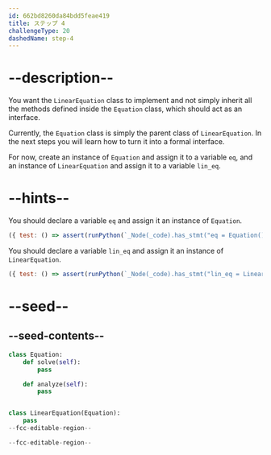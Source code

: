 ```yaml
---
id: 662bd8260da84bdd5feae419
title: ステップ 4
challengeType: 20
dashedName: step-4
---
```


# --description--

You want the `LinearEquation` class to implement and not simply inherit all the methods defined inside the `Equation` class, which should act as an interface.

Currently, the `Equation` class is simply the parent class of `LinearEquation`. In the next steps you will learn how to turn it into a formal interface.

For now, create an instance of `Equation` and assign it to a variable `eq`, and an instance of `LinearEquation` and assign it to a variable `lin_eq`.

# --hints--

You should declare a variable `eq` and assign it an instance of `Equation`.

```js
({ test: () => assert(runPython(`_Node(_code).has_stmt("eq = Equation()")`)) })
```

You should declare a variable `lin_eq` and assign it an instance of `LinearEquation`.

```js
({ test: () => assert(runPython(`_Node(_code).has_stmt("lin_eq = LinearEquation()")`)) })
```

# --seed--

## --seed-contents--

```py
class Equation:
    def solve(self):
        pass

    def analyze(self):
        pass


class LinearEquation(Equation):
    pass
--fcc-editable-region--

--fcc-editable-region--
```
